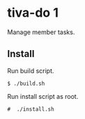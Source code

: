 # tiva-do 1

Manage member tasks.

## Install

Run build script.

	$ ./build.sh

Run install script as root.

	#  ./install.sh
